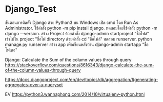 # Django_Test

ขั้นตอนการติดตั้ง Django ด้วย Python3 บน Windows
เปิด cmd โดย Run As Administrator.
ใช้คำสั่ง python -m pip install django.
ทดสอบโดยใช้คำสั่ง python -m django --version.
สร้าง Project ด้วยคำสั่ง django-admin startproject "ชื่อไฟล์"
เข้าไปใน project "ชื่อไฟ directory ด้วยคำสั่ง cd "ชื่อไฟล์"
ทดสอบ runserver.  python manage.py runserver
สร้าง app เพื่อเขียนหลังบ้าน
django-admin startapp "ชื่อโฟเดอ"





Django: Calculate the Sum of the column values through query
https://stackoverflow.com/questions/8616343/django-calculate-the-sum-of-the-column-values-through-query

https://docs.djangoproject.com/en/dev/topics/db/aggregation/#generating-aggregates-over-a-queryset

EV
https://python3.wannaphong.com/2014/10/virtualenv-python.html

